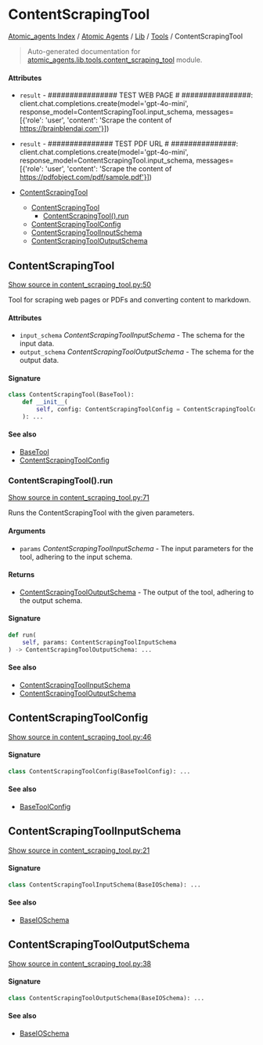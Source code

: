 # ContentScrapingTool

[Atomic_agents Index](../../../README.md#atomic_agents-index) / [Atomic Agents](../../index.md#atomic-agents) / [Lib](../index.md#lib) / [Tools](./index.md#tools) / ContentScrapingTool

> Auto-generated documentation for [atomic_agents.lib.tools.content_scraping_tool](../../../../../atomic_agents/lib/tools/content_scraping_tool.py) module.

#### Attributes

- `result` - ################
  TEST WEB PAGE #
  ################: client.chat.completions.create(model='gpt-4o-mini', response_model=ContentScrapingTool.input_schema, messages=[{'role': 'user', 'content': 'Scrape the content of https://brainblendai.com'}])

- `result` - ###############
  TEST PDF URL #
  ###############: client.chat.completions.create(model='gpt-4o-mini', response_model=ContentScrapingTool.input_schema, messages=[{'role': 'user', 'content': 'Scrape the content of https://pdfobject.com/pdf/sample.pdf'}])


- [ContentScrapingTool](#contentscrapingtool)
  - [ContentScrapingTool](#contentscrapingtool-1)
    - [ContentScrapingTool().run](#contentscrapingtool()run)
  - [ContentScrapingToolConfig](#contentscrapingtoolconfig)
  - [ContentScrapingToolInputSchema](#contentscrapingtoolinputschema)
  - [ContentScrapingToolOutputSchema](#contentscrapingtooloutputschema)

## ContentScrapingTool

[Show source in content_scraping_tool.py:50](../../../../../atomic_agents/lib/tools/content_scraping_tool.py#L50)

Tool for scraping web pages or PDFs and converting content to markdown.

#### Attributes

- `input_schema` *ContentScrapingToolInputSchema* - The schema for the input data.
- `output_schema` *ContentScrapingToolOutputSchema* - The schema for the output data.

#### Signature

```python
class ContentScrapingTool(BaseTool):
    def __init__(
        self, config: ContentScrapingToolConfig = ContentScrapingToolConfig()
    ): ...
```

#### See also

- [BaseTool](./base_tool.md#basetool)
- [ContentScrapingToolConfig](#contentscrapingtoolconfig)

### ContentScrapingTool().run

[Show source in content_scraping_tool.py:71](../../../../../atomic_agents/lib/tools/content_scraping_tool.py#L71)

Runs the ContentScrapingTool with the given parameters.

#### Arguments

- `params` *ContentScrapingToolInputSchema* - The input parameters for the tool, adhering to the input schema.

#### Returns

- [ContentScrapingToolOutputSchema](#contentscrapingtooloutputschema) - The output of the tool, adhering to the output schema.

#### Signature

```python
def run(
    self, params: ContentScrapingToolInputSchema
) -> ContentScrapingToolOutputSchema: ...
```

#### See also

- [ContentScrapingToolInputSchema](#contentscrapingtoolinputschema)
- [ContentScrapingToolOutputSchema](#contentscrapingtooloutputschema)



## ContentScrapingToolConfig

[Show source in content_scraping_tool.py:46](../../../../../atomic_agents/lib/tools/content_scraping_tool.py#L46)

#### Signature

```python
class ContentScrapingToolConfig(BaseToolConfig): ...
```

#### See also

- [BaseToolConfig](./base_tool.md#basetoolconfig)



## ContentScrapingToolInputSchema

[Show source in content_scraping_tool.py:21](../../../../../atomic_agents/lib/tools/content_scraping_tool.py#L21)

#### Signature

```python
class ContentScrapingToolInputSchema(BaseIOSchema): ...
```

#### See also

- [BaseIOSchema](../../agents/base_agent.md#baseioschema)



## ContentScrapingToolOutputSchema

[Show source in content_scraping_tool.py:38](../../../../../atomic_agents/lib/tools/content_scraping_tool.py#L38)

#### Signature

```python
class ContentScrapingToolOutputSchema(BaseIOSchema): ...
```

#### See also

- [BaseIOSchema](../../agents/base_agent.md#baseioschema)